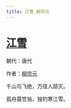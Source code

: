 ```yaml
---
title: 江雪_柳宗元
---
```


# [江雪](http://so.gushiwen.org/view_18302.aspx)

朝代：唐代

作者：[柳宗元](http://so.gushiwen.org/author_646.aspx)

千山鸟飞绝，万径人踪灭。

孤舟蓑笠翁，独钓寒江雪。